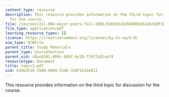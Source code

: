 ```yaml
---
content_type: resource
description: This resource provides information on the third topic for discussion
  for the course.
file: /courses/21l-004-major-poets-fall-2001/636b351b350890d4514b310f1616e812_topic3.pdf
file_type: application/pdf
learning_resource_types: []
license: https://creativecommons.org/licenses/by-nc-sa/4.0/
ocw_type: OCWFile
parent_title: Study Materials
parent_type: CourseSection
parent_uid: c0ac6301-069c-8dbf-6c20-f19f7a51aa74
resourcetype: Document
title: topic3.pdf
uid: 636b351b-3508-90d4-514b-310f1616e812
---
```

This resource provides information on the third topic for discussion for the course.